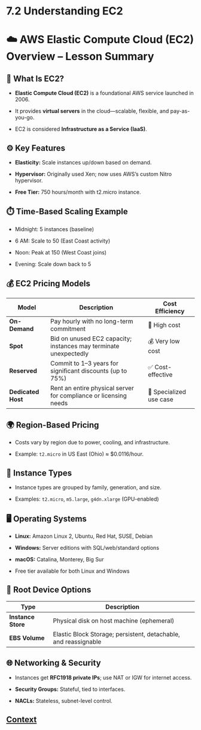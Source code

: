 # 7.2 Understanding EC2 
 
# ☁️ AWS Elastic Compute Cloud (EC2) Overview – Lesson Summary
## 🧱 What Is EC2?
* **Elastic Compute Cloud (EC2)** is a foundational AWS service launched in 2006.

* It provides **virtual servers** in the cloud—scalable, flexible, and pay-as-you-go.

* EC2 is considered **Infrastructure as a Service (IaaS)**.

## ⚙️ Key Features
* **Elasticity:** Scale instances up/down based on demand.

* **Hypervisor:** Originally used Xen; now uses AWS’s custom Nitro hypervisor.

* **Free Tier:** 750 hours/month with t2.micro instance.

## ⏱️ Time-Based Scaling Example
* Midnight: 5 instances (baseline)

* 6 AM: Scale to 50 (East Coast activity)

* Noon: Peak at 150 (West Coast joins)

* Evening: Scale down back to 5

## 💰 EC2 Pricing Models

| **Model**         | **Description**                                                   | **Cost Efficiency**     |
|-------------------|-------------------------------------------------------------------|--------------------------|
| **On-Demand**     | Pay hourly with no long-term commitment                           | 💸 High cost             |
| **Spot**          | Bid on unused EC2 capacity; instances may terminate unexpectedly  | 💰 Very low cost         |
| **Reserved**      | Commit to 1–3 years for significant discounts (up to 75%)         | ✅ Cost-effective         |
| **Dedicated Host**| Rent an entire physical server for compliance or licensing needs  | 🏢 Specialized use case   |

## 🌍 Region-Based Pricing
* Costs vary by region due to power, cooling, and infrastructure.

* Example: ```t2.micro``` in US East (Ohio) ≈ $0.0116/hour.

## 🧬 Instance Types
* Instance types are grouped by family, generation, and size.

* Examples: ```t2.micro```, ```m5.large```, ```g4dn.xlarge``` (GPU-enabled)

## 🖥️ Operating Systems
* **Linux:** Amazon Linux 2, Ubuntu, Red Hat, SUSE, Debian

* **Windows:** Server editions with SQL/web/standard options

* **macOS:** Catalina, Monterey, Big Sur

* Free tier available for both Linux and Windows

## 💾 Root Device Options

| **Type**          | **Description**                                                                 |
|-------------------|----------------------------------------------------------------------------------|
| **Instance Store**| Physical disk on host machine (ephemeral)                       |
| **EBS Volume**    | Elastic Block Storage; persistent, detachable, and reassignable |

## 🌐 Networking & Security
* Instances get **RFC1918 private IPs**; use NAT or IGW for internet access.

* **Security Groups:** Stateful, tied to interfaces.

* **NACLs:** Stateless, subnet-level control.

 
 ## [Context](./../context.md)